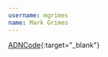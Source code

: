 ```yaml
---
username: mgrimes
name: Mark Grimes
---
```


[ADNCode](http://plugins.jetbrains.com/plugin/7492){:target="_blank"}
